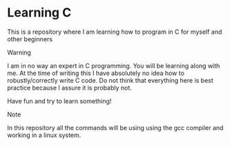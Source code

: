 # Learning C

This is a repository where I am learning how to program in C for myself and other beginners

> [!WARNING]
> I am in no way an expert in C programming. You will be learning along with me. At the time of writing this I have absolutely no idea how to robustly/correctly write C code. Do not think that everything here is best practice because I assure it is probably not.

Have fun and try to learn something!

> [!NOTE]
> In this repository all the commands will be using using the gcc compiler and working in a linux system.
